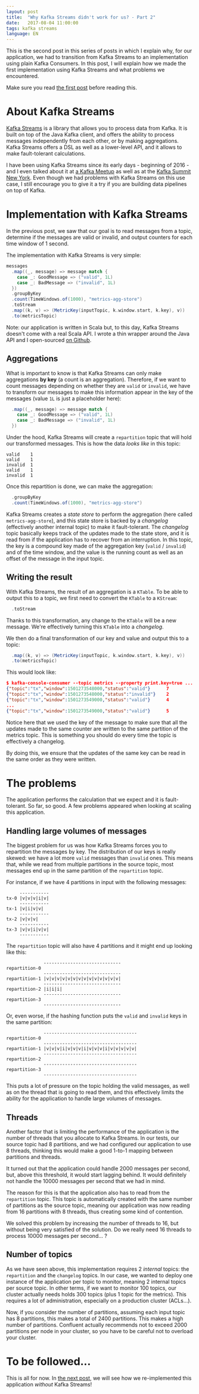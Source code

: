 ```yaml
---
layout: post
title:  "Why Kafka Streams didn't work for us? - Part 2"
date:   2017-08-04 11:00:00
tags: kafka streams
language: EN
---
```


This is the second post in this series of posts in which I explain why, for our application, we had to transition from Kafka Streams to an implementation using plain Kafka Consumers. In this post, I will explain how we made the first implementation using Kafka Streams and what problems we encountered.

Make sure you read [the first post](/2017/08/04/why-kafka-streams-didnt-work-for-us-part-1.html) before reading this.

# About Kafka Streams

[Kafka Streams](https://kafka.apache.org/documentation/streams/) is a library that allows you to process data from Kafka. It is built on top of the Java Kafka client, and offers the ability to process messages independently from each other, or by making aggregations. Kafka Streams offers a DSL as well as a lower-level API, and it allows to make fault-tolerant calculations.

I have been using Kafka Streams since its early days - beginning of 2016 - and I even talked about it at [a Kafka Meetup](https://www.meetup.com/Apache-Kafka-DC/events/236376949/) as well as at the [Kafka Summit New York](https://kafka-summit.org/sessions/microservices-kafka-introduction-kafka-streams-real-life-example/). Even though we had problems with Kafka Streams on this use case, I still encourage you to give it a try if you are building data pipelines on top of Kafka.

# Implementation with Kafka Streams

In the previous post, we saw that our goal is to read messages from a topic, determine if the messages are valid or invalid, and output counters for each time window of 1 second.

The implementation with Kafka Streams is very simple:

```scala
messages
  .map((_, message) => message match {
    case _: GoodMessage => ("valid", 1L)
    case _: BadMessage => ("invalid", 1L)
  })
  .groupByKey
  .count(TimeWindows.of(1000), "metrics-agg-store")
  .toStream
  .map((k, v) => (MetricKey(inputTopic, k.window.start, k.key), v))
  .to(metricsTopic)
```

Note: our application is written in Scala but, to this day, Kafka Streams doesn't come with a real Scala API. I wrote a thin wrapper around the Java API and I open-sourced [on Github](https://github.com/aseigneurin/kafka-streams-scala).

## Aggregations

What is important to know is that Kafka Streams can only make aggregations **by key** (a count is an aggregation). Therefore, if we want to count messages depending on whether they are `valid` or `invalid`, we have to transform our messages to make this information appear in the key of the messages (value `1L` is just a placeholder here):

```scala
  .map((_, message) => message match {
    case _: GoodMessage => ("valid", 1L)
    case _: BadMessage => ("invalid", 1L)
  })
```

Under the hood, Kafka Streams will create a `repartition` topic that will hold our transformed messages. This is how the data _looks like_ in this topic:

```
valid    1
valid    1
invalid  1
valid    1
invalid  1
```

Once this repartition is done, we can make the aggregation:

```scala
  .groupByKey
  .count(TimeWindows.of(1000), "metrics-agg-store")
```

Kafka Streams creates a _state store_ to perform the aggregation (here called `metrics-agg-store`), and this state store is backed by a _changelog_ (effectively another internal topic) to make it fault-tolerant. The _changelog_ topic basically keeps track of the updates made to the state store, and it is read from if the application has to recover from an interruption. In this topic, the key is a compound key made of the aggregation key (`valid` / `invalid`) and of the time window, and the value is the running count as well as an offset of the message in the input topic.

## Writing the result

With Kafka Streams, the result of an aggregation is a `KTable`. To be able to output this to a topic, we first need to convert the `KTable` to a `KStream`:

```scala
  .toStream
```

Thanks to this transformation, any change to the `KTable` will be a new message. We're effectively turning this `KTable` into a _changelog_.

We then do a final transformation of our key and value and output this to a topic:

```scala
  .map((k, v) => (MetricKey(inputTopic, k.window.start, k.key), v))
  .to(metricsTopic)
```

This would look like:

```json
$ kafka-console-consumer --topic metrics --property print.key=true ...
{"topic":"tx","window":1501273548000,"status":"valid"}      7
{"topic":"tx","window":1501273548000,"status":"invalid"}    2
{"topic":"tx","window":1501273549000,"status":"valid"}      4
...
{"topic":"tx","window":1501273549000,"status":"valid"}      5
```

Notice here that we used the key of the message to make sure that all the updates made to the same counter are written to the same partition of the metrics topic. This is something you should do every time the topic is effectively a changelog.

By doing this, we ensure that the updates of the same key can be read in the same order as they were written.

# The problems

The application performs the calculation that we expect and it is fault-tolerant. So far, so good. A few problems appeared when looking at scaling this application.

## Handling large volumes of messages

The biggest problem for us was how Kafka Streams forces you to repartition the messages by key. The distribution of our keys is really skewed: we have a lot more `valid` messages than `invalid` ones. This means that, while we read from multiple partitions in the source topic, most messages end up in the same partition of the `repartition` topic.

For instance, if we have 4 partitions in input with the following messages:

```
     -----------
tx-0 |v|v|v|i|v|
     -----------
tx-1 |v|i|v|v|  
     -----------
tx-2 |v|v|v|
     -----------
tx-3 |v|v|i|v|v|
     -----------
```

The `repartition` topic will also have 4 partitions and it might end up looking like this:

```
              -----------------------------
repartition-0 
              -----------------------------
repartition-1 |v|v|v|v|v|v|v|v|v|v|v|v|v|v|
              -----------------------------
repartition-2 |i|i|i|
              -----------------------------
repartition-3 
              -----------------------------
```

Or, even worse, if the hashing function puts the `valid` and `invalid` keys in the same partition:

```
              -----------------------------------
repartition-0 
              -----------------------------------
repartition-1 |v|v|v|i|v|v|v|i|v|v|v|i|v|v|v|v|v|
              -----------------------------------
repartition-2 
              -----------------------------------
repartition-3 
              -----------------------------------
```

This puts a lot of pressure on the topic holding the valid messages, as well as on the thread that is going to read them, and this effectively limits the ability for the application to handle large volumes of messages.

## Threads

Another factor that is limiting the performance of the application is the number of threads that you allocate to Kafka Streams. In our tests, our source topic had 8 partitions, and we had configured our application to use 8 threads, thinking this would make a good 1-to-1 mapping between partitions and threads.

It turned out that the application could handle 2000 messages per second, but, above this threshold, it would start lagging behind. It would definitely not handle the 10000 messages per second that we had in mind.

The reason for this is that the application also has to read from the `repartition` topic. This topic is automatically created with the same number of partitions as the source topic, meaning our application was now reading from 16 partitions with 8 threads, thus creating some kind of contention.

We solved this problem by increasing the number of threads to 16, but without being very satisfied of the solution. Do we really need 16 threads to process 10000 messages per second... ?

## Number of topics

As we have seen above, this implementation requires 2 _internal_ topics: the `repartition` and the `changelog` topics. In our case, we wanted to deploy one instance of the application per topic to monitor, meaning 2 internal topics per source topic. In other terms, if we want to monitor 100 topics, our cluster actually needs holds 300 topics (plus 1 topic for the metrics). This requires a lot of administration, especially on a production cluster (ACLs...).

Now, if you consider the number of partitions, assuming each input topic has 8 partitions, this makes a total of 2400 partitions. This makes a high number of partitions. Confluent actually recommends not to exceed 2000 partitions per node in your cluster, so you have to be careful not to overload your cluster.

# To be followed...

This is all for now. In [the next post](/2017/08/04/why-kafka-streams-didnt-work-for-us-part-3.html), we will see how we re-implemented this application _without_ Kafka Streams!
